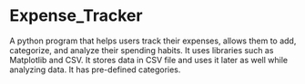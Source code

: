 # Expense_Tracker
A python program that helps users track their expenses, allows them to add, categorize, and analyze their spending habits.
It uses libraries such as Matplotlib and CSV.
It stores data in CSV file and uses it later as well while analyzing data. It has pre-defined categories.
